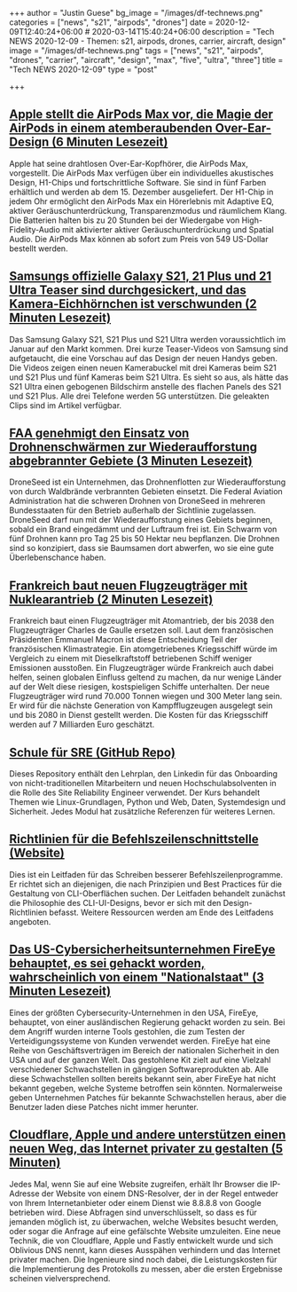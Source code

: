 +++
author = "Justin Guese"
bg_image = "/images/df-technews.png"
categories = ["news", "s21", "airpods", "drones"]
date = 2020-12-09T12:40:24+06:00 # 2020-03-14T15:40:24+06:00
description = "Tech NEWS 2020-12-09 - Themen: s21, airpods, drones, carrier, aircraft, design"
image = "/images/df-technews.png"
tags = ["news", "s21", "airpods", "drones", "carrier", "aircraft", "design", "max", "five", "ultra", "three"]
title = "Tech NEWS 2020-12-09"
type = "post"

+++

## [Apple stellt die AirPods Max vor, die Magie der AirPods in einem atemberaubenden Over-Ear-Design (6 Minuten Lesezeit)](https://www.apple.com/newsroom/2020/12/apple-introduces-airpods-max-the-magic-of-airpods-in-a-stunning-over-ear-design//1/01000176472f7851-23e8bf2d-e573-42ca-8334-aee797a664ff-000000/HSMwWhVHzkQv3clJy374-5jHEyU0Z968RI4OWrUOGGs=170)

 Apple hat seine drahtlosen Over-Ear-Kopfhörer, die AirPods Max, vorgestellt. Die AirPods Max verfügen über ein individuelles akustisches Design, H1-Chips und fortschrittliche Software. Sie sind in fünf Farben erhältlich und werden ab dem 15. Dezember ausgeliefert. Der H1-Chip in jedem Ohr ermöglicht den AirPods Max ein Hörerlebnis mit Adaptive EQ, aktiver Geräuschunterdrückung, Transparenzmodus und räumlichem Klang. Die Batterien halten bis zu 20 Stunden bei der Wiedergabe von High-Fidelity-Audio mit aktivierter aktiver Geräuschunterdrückung und Spatial Audio. Die AirPods Max können ab sofort zum Preis von 549 US-Dollar bestellt werden.

## [Samsungs offizielle Galaxy S21, 21 Plus und 21 Ultra Teaser sind durchgesickert, und das Kamera-Eichhörnchen ist verschwunden (2 Minuten Lesezeit)](https://www.theverge.com/circuitbreaker/2020/12/8/22163632/samsung-galaxy-s21-plus-ultra-5g-teaser-video-leak/1/01000176472f7851-23e8bf2d-e573-42ca-8334-aee797a664ff-000000/fsxirijUjQvQbDoTafPDRd9XxnKJvwMtShwfPfAiRJM=170)

 Das Samsung Galaxy S21, S21 Plus und S21 Ultra werden voraussichtlich im Januar auf den Markt kommen. Drei kurze Teaser-Videos von Samsung sind aufgetaucht, die eine Vorschau auf das Design der neuen Handys geben. Die Videos zeigen einen neuen Kamerabuckel mit drei Kameras beim S21 und S21 Plus und fünf Kameras beim S21 Ultra. Es sieht so aus, als hätte das S21 Ultra einen gebogenen Bildschirm anstelle des flachen Panels des S21 und S21 Plus. Alle drei Telefone werden 5G unterstützen. Die geleakten Clips sind im Artikel verfügbar.

## [FAA genehmigt den Einsatz von Drohnenschwärmen zur Wiederaufforstung abgebrannter Gebiete (3 Minuten Lesezeit)](https://wildfiretoday.com/2020/12/06/faa-gives-approval-for-company-to-use-swarms-of-drones-to-reforest-burned-areas//1/01000176472f7851-23e8bf2d-e573-42ca-8334-aee797a664ff-000000/dUg-U1UusCAv76nst7GmbFTAJQD10TSRgz9SeQtN9Zc=170)

 DroneSeed ist ein Unternehmen, das Drohnenflotten zur Wiederaufforstung von durch Waldbrände verbrannten Gebieten einsetzt. Die Federal Aviation Administration hat die schweren Drohnen von DroneSeed in mehreren Bundesstaaten für den Betrieb außerhalb der Sichtlinie zugelassen. DroneSeed darf nun mit der Wiederaufforstung eines Gebiets beginnen, sobald ein Brand eingedämmt und der Luftraum frei ist. Ein Schwarm von fünf Drohnen kann pro Tag 25 bis 50 Hektar neu bepflanzen. Die Drohnen sind so konzipiert, dass sie Baumsamen dort abwerfen, wo sie eine gute Überlebenschance haben.

## [Frankreich baut neuen Flugzeugträger mit Nuklearantrieb (2 Minuten Lesezeit)](https://apnews.com/article/energy-industry-paris-emmanuel-macron-france-35a0b0a597db97b899108ec8a8c94856/1/01000176472f7851-23e8bf2d-e573-42ca-8334-aee797a664ff-000000/9jUBRV3yir0Hul998Pt09vnnXg7Fs2MEXGniFqp_FzY=170)

 Frankreich baut einen Flugzeugträger mit Atomantrieb, der bis 2038 den Flugzeugträger Charles de Gaulle ersetzen soll. Laut dem französischen Präsidenten Emmanuel Macron ist diese Entscheidung Teil der französischen Klimastrategie. Ein atomgetriebenes Kriegsschiff würde im Vergleich zu einem mit Dieselkraftstoff betriebenen Schiff weniger Emissionen ausstoßen. Ein Flugzeugträger würde Frankreich auch dabei helfen, seinen globalen Einfluss geltend zu machen, da nur wenige Länder auf der Welt diese riesigen, kostspieligen Schiffe unterhalten. Der neue Flugzeugträger wird rund 70.000 Tonnen wiegen und 300 Meter lang sein. Er wird für die nächste Generation von Kampfflugzeugen ausgelegt sein und bis 2080 in Dienst gestellt werden. Die Kosten für das Kriegsschiff werden auf 7 Milliarden Euro geschätzt.

## [Schule für SRE (GitHub Repo)](https://github.com/linkedin/school-of-sre/1/01000176472f7851-23e8bf2d-e573-42ca-8334-aee797a664ff-000000/732FFAnua0MpvqjOiJMQyvIJ0t46kpH3hsBr8GFz16I=170)

 Dieses Repository enthält den Lehrplan, den Linkedin für das Onboarding von nicht-traditionellen Mitarbeitern und neuen Hochschulabsolventen in die Rolle des Site Reliability Engineer verwendet. Der Kurs behandelt Themen wie Linux-Grundlagen, Python und Web, Daten, Systemdesign und Sicherheit. Jedes Modul hat zusätzliche Referenzen für weiteres Lernen.

## [Richtlinien für die Befehlszeilenschnittstelle (Website)](https://clig.dev//1/01000176472f7851-23e8bf2d-e573-42ca-8334-aee797a664ff-000000/RH4oym9a6i-0vQPaha6Eant5MEIBjaQ1eJnkh2t8sJ8=170)

 Dies ist ein Leitfaden für das Schreiben besserer Befehlszeilenprogramme. Er richtet sich an diejenigen, die nach Prinzipien und Best Practices für die Gestaltung von CLI-Oberflächen suchen. Der Leitfaden behandelt zunächst die Philosophie des CLI-UI-Designs, bevor er sich mit den Design-Richtlinien befasst. Weitere Ressourcen werden am Ende des Leitfadens angeboten.

## [Das US-Cybersicherheitsunternehmen FireEye behauptet, es sei gehackt worden, wahrscheinlich von einem "Nationalstaat" (3 Minuten Lesezeit)](https://www.theguardian.com/technology/2020/dec/08/fireeye-hack-cybersecurity-theft/1/01000176472f7851-23e8bf2d-e573-42ca-8334-aee797a664ff-000000/Bd0_LduKwflYDNUxpKaPJj4mLn6IX74zSagtEt16uLY=170)

 Eines der größten Cybersecurity-Unternehmen in den USA, FireEye, behauptet, von einer ausländischen Regierung gehackt worden zu sein. Bei dem Angriff wurden interne Tools gestohlen, die zum Testen der Verteidigungssysteme von Kunden verwendet werden. FireEye hat eine Reihe von Geschäftsverträgen im Bereich der nationalen Sicherheit in den USA und auf der ganzen Welt. Das gestohlene Kit zielt auf eine Vielzahl verschiedener Schwachstellen in gängigen Softwareprodukten ab. Alle diese Schwachstellen sollten bereits bekannt sein, aber FireEye hat nicht bekannt gegeben, welche Systeme betroffen sein könnten. Normalerweise geben Unternehmen Patches für bekannte Schwachstellen heraus, aber die Benutzer laden diese Patches nicht immer herunter.

## [Cloudflare, Apple und andere unterstützen einen neuen Weg, das Internet privater zu gestalten (5 Minuten)](https://arstechnica.com/information-technology/2020/12/cloudflare-apple-and-others-back-a-new-way-to-make-the-internet-more-private//1/01000176472f7851-23e8bf2d-e573-42ca-8334-aee797a664ff-000000/Kik72dGngiMuJ9xh9RE3wjoe1KgRgbWjabYwurZKQc0=170)

 Jedes Mal, wenn Sie auf eine Website zugreifen, erhält Ihr Browser die IP-Adresse der Website von einem DNS-Resolver, der in der Regel entweder von Ihrem Internetanbieter oder einem Dienst wie 8.8.8.8 von Google betrieben wird. Diese Abfragen sind unverschlüsselt, so dass es für jemanden möglich ist, zu überwachen, welche Websites besucht werden, oder sogar die Anfrage auf eine gefälschte Website umzuleiten. Eine neue Technik, die von Cloudflare, Apple und Fastly entwickelt wurde und sich Oblivious DNS nennt, kann dieses Ausspähen verhindern und das Internet privater machen. Die Ingenieure sind noch dabei, die Leistungskosten für die Implementierung des Protokolls zu messen, aber die ersten Ergebnisse scheinen vielversprechend.

